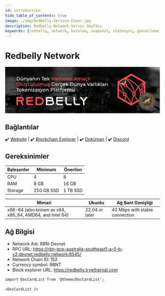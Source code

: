 ```yaml
---
id: introduction
hide_table_of_contents: true
image: ./img/Redbelly-Service-Cover.jpg
description: Redbelly Network Servis Sayfası
keywords: [redbelly, network, kurulum, snapshot, statesync, güncelleme]
---
```

# Redbelly Network 

![Redbelly](./img/Redbelly-Service.jpg)

## Bağlantılar
 ✔️ [Website](https://www.redbelly.network) |
 ✔️ [Blockchain Explorer](https://explorer.devnet.redbelly.network/overview) |
 ✔️ [Doküman](https://vine.redbelly.network/start-building) |
 ✔️ [Discord](https://discord.gg/redbelly)

## Gereksinimler

| Bşleşenler | Minimum | **Önerilen** |
| ------------ | ------------ | ------------ |
| CPU |	4 | 8 |
| RAM	| 8 GB | 16 GB |
| Storage | 250 GB SSD | 1 TB SSD |
 
| Mimari | Ubuntu | Ağ Bant Genişliği |
| ------------ | ------------ | ------------ | 
| x86-64 (also known as x64, x86_64, AMD64, and Intel 64)| 22.04 or later | 40 Mbps with stable connection  |

## Ağ Bilgisi 
* Network Adı: RBN-Devnet
* RPC URL: https://rbn-gcp-australia-southeast1-a-0-b-v2.devnet.redbelly.network:8545/
* Network Chain ID: 152
* Currency symbol: RBNT
* Block explorer URL: https://redbelly.tryethernal.com

```mdx-code-block
import DocCardList from '@theme/DocCardList';

<DocCardList />
```
